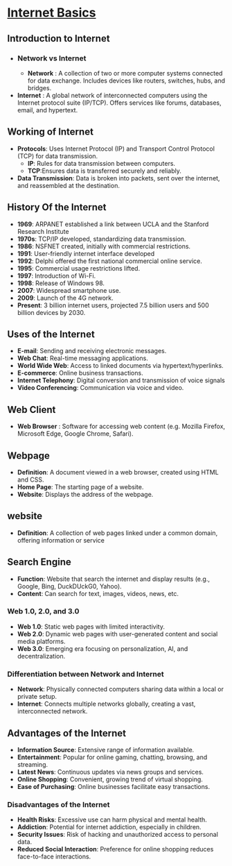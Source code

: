 # **[Internet Basics](https://www.geeksforgeeks.org/introduction-to-internet)**
## Introduction to Internet
* ### **Network vs Internet**
	* **Network** : A collection of two or more computer systems connected for data exchange. Includes devices like routers, switches, hubs, and bridges.
* **Internet** : A global network of interconnected computers using the Internet protocol suite (IP/TCP). Offers services like forums, databases, email, and hypertext.

## Working of Internet
* **Protocols**: Uses Internet Protocol (IP) and Transport Control Protocol (TCP) for data transmission.
	* **IP**: Rules for data transmission between computers.
	* **TCP**:Ensures data is transferred securely and reliably.
* **Data Transmission**: Data is broken into packets, sent over the internet, and reassembled at the destination.

## History Of the Internet
* **1969**: ARPANET established a link between UCLA and the Stanford Research Institute
* **1970s**: TCP/IP developed, standardizing data transmission.
* **1986**: NSFNET created, initially with commercial restrictions.
* **1991**: User-friendly internet interface developed
* **1992**: Delphi offered the first national commercial online service.
* **1995**: Commercial usage restrictions lifted.
* **1997**: Introduction of Wi-Fi.
* **1998**: Release of Windows 98.
* **2007**: Widespread smartphone use.
* **2009**: Launch of the 4G network.
* **Present**: 3 billion internet users, projected 7.5 billion users and 500 billion devices by 2030.

## Uses of the Internet
* **E-mail**: Sending and receiving electronic messages.
* **Web Chat**: Real-time messaging applications.
* **World Wide Web**: Access to linked documents via hypertext/hyperlinks.
* **E-commerce**: Online business transactions.
* **Internet Telephony**: Digital conversion and transmission of voice signals
* **Video Conferencing**: Communication via voice and video.

## Web Client
* **Web Browser** : Software for accessing web content (e.g. Mozilla Firefox, Microsoft Edge, Google Chrome, Safari).

## Webpage
* **Definition**: A document viewed in a web browser, created using HTML and CSS.
*  **Home Page**: The starting page of a website.
*  **Website**: Displays the address of the webpage.
## website
* **Definition**: A collection of web pages linked under a common domain, offering information or service

## Search Engine
* **Function**: Website that search the internet and display results (e.g., Google, Bing, DuckDUckG0, Yahoo).
* **Content**: Can search for text, images, videos, news, etc.

### Web 1.0, 2.0, and 3.0

-   **Web 1.0**: Static web pages with limited interactivity.
-   **Web 2.0**: Dynamic web pages with user-generated content and social media platforms.
-   **Web 3.0**: Emerging era focusing on personalization, AI, and decentralization.

### Differentiation between Network and Internet

-   **Network**: Physically connected computers sharing data within a local or private setup.
-   **Internet**: Connects multiple networks globally, creating a vast, interconnected network.

## Advantages of the Internet

-   **Information Source**: Extensive range of information available.
-   **Entertainment**: Popular for online gaming, chatting, browsing, and streaming.
-   **Latest News**: Continuous updates via news groups and services.
-   **Online Shopping**: Convenient, growing trend of virtual shopping.
-   **Ease of Purchasing**: Online businesses facilitate easy transactions.

### Disadvantages of the Internet

-   **Health Risks**: Excessive use can harm physical and mental health.
-   **Addiction**: Potential for internet addiction, especially in children.
-   **Security Issues**: Risk of hacking and unauthorized access to personal data.
-   **Reduced Social Interaction**: Preference for online shopping reduces face-to-face interactions.
